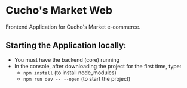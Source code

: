 # Cucho's Market Web
Frontend Application for Cucho's Market e-commerce.

## Starting the Application locally:
- You must have the backend (core) running
- In the console, after downloading the project for the first time, type:
    - `npm install` (to install node_modules)
    - `npm run dev -- --open` (to start the project)
